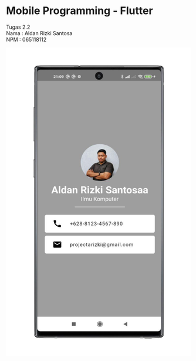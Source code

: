 # Mobile Programming - Flutter

Tugas 2.2 <br/>
Nama : Aldan Rizki Santosa <br/>
NPM : 065118112

![Screenshoot](https://github.com/inialdan/UNPAK-Mobile-Programming-Flutter-Tugas-2.2/blob/master/screenshoot/main.jpeg "Screenshoot")

